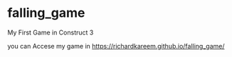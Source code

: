# falling_game
My First Game in Construct 3

you can Accese my game in
https://richardkareem.github.io/falling_game/
